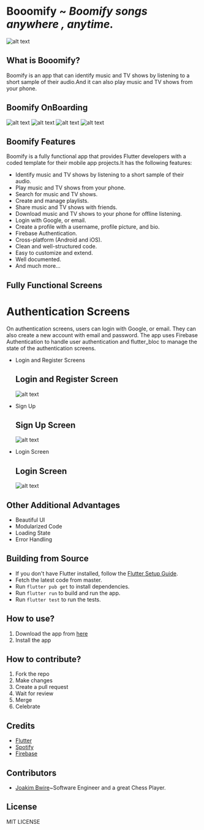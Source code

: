 # Booomify ~ *Boomify songs anywhere , anytime.*

![alt text](assets/images/logo-color.png "Booomify")

## What is Booomify?

Boomify is an app that can identify music and TV shows by listening to a short sample of their audio.And it can also play music and TV shows from your phone.

## Boomify OnBoarding   
![alt text](assets/images/Screen1.png "Booomify") ![alt text](assets/images/Screen2.png "Booomify") ![alt text](assets/images/Screen3.png "Booomify") ![alt text](assets/images/screen5.png "Booomify")



## Boomify Features

Boomify is a fully functional app that provides Flutter developers with a coded template for their mobile app projects.It has the following features:
* Identify music and TV shows by listening to a short sample of their audio.
* Play music and TV shows from your phone.
* Search for music and TV shows.
* Create and manage playlists.
* Share music and TV shows with friends.
* Download music and TV shows to your phone for offline listening.
* Login with Google, or email.
* Create a profile with a username, profile picture, and bio.
* Firebase Authentication.
* Cross-platform (Android and iOS).
* Clean and well-structured code.
* Easy to customize and extend.
* Well documented.
* And much more...

## Fully Functional Screens

# Authentication Screens
On authentication screens, users can login with Google, or email. They can also create a new account with email and password. The app uses Firebase Authentication to handle user authentication and flutter_bloc to manage the state of the authentication screens.
* Login and Register Screens
  ## Login and Register Screen
    ![alt text](assets/images/screen_login_signUp.png "Booomify")
* Sign Up
  ## Sign Up Screen
    ![alt text](assets/images/Screen_signUp.png "Booomify")

* Login Screen
  ## Login Screen
    ![alt text](assets/images/screen_login.png "Booomify")

## Other Additional Advantages
* Beautiful UI
* Modularized Code
* Loading State
* Error Handling

## Building from Source
* If you don't have Flutter installed, follow the [Flutter Setup Guide](https://flutter.dev/setup/).
* Fetch the latest code from master.
* Run `flutter pub get` to install dependencies.
* Run `flutter run` to build and run the app.
* Run `flutter test` to run the tests.
## How to use?

1. Download the app from [here](com.booomify.booomify.apk)
2. Install the app

## How to contribute?

1. Fork the repo
2. Make changes
3. Create a pull request
4. Wait for review
5. Merge
6. Celebrate



## Credits
    
- [Flutter](https://flutter.dev/)
- [Spotify](https://developer.spotify.com/)
- [Firebase](https://firebase.google.com/)

## Contributors

- [Joakim Bwire](https://github.com/Joakim-animate90)~Software Engineer and a great Chess Player.

## License

MIT LICENSE








